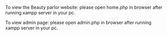 To view the Beauty parlor website:
    please open home.php in browser after running xampp server in your pc.
    
To view admin page:
    please open admin.php in browser after running xampp server in your pc. 
